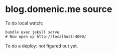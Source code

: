 # blog.domenic.me source

To do local watch:

```
bundle exec jekyll serve
# Now open up http://localhost:4000/
```

To do a deploy: not figured out yet.
